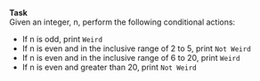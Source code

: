 <b>Task</b><br>
Given an integer, n, perform the following conditional actions:

* If n is odd, print `Weird`
* If n is even and in the inclusive range of 2 to 5, print `Not Weird`
* If n is even and in the inclusive range of 6 to 20, print `Weird`
* If n is even and greater than 20, print `Not Weird`
